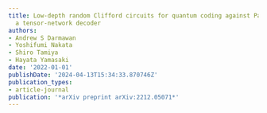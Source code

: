 ```yaml
---
title: Low-depth random Clifford circuits for quantum coding against Pauli noise using
  a tensor-network decoder
authors:
- Andrew S Darmawan
- Yoshifumi Nakata
- Shiro Tamiya
- Hayata Yamasaki
date: '2022-01-01'
publishDate: '2024-04-13T15:34:33.870746Z'
publication_types:
- article-journal
publication: '*arXiv preprint arXiv:2212.05071*'
---
```

